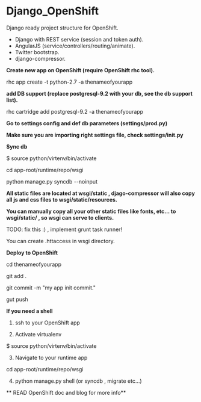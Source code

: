 Django_OpenShift
===========

Django ready project structure for OpenShift.

- Django with REST service (session and token auth).
- AngularJS (service/controllers/routing/animate).
- Twitter bootstrap.
- django-compressor.

**Create new app on OpenShift (require OpenShift rhc tool).**

rhc app create -t python-2.7 -a thenameofyourapp

**add DB support (replace postgresql-9.2 with your db, see the db support list).**

rhc cartridge add postgresql-9.2 -a thenameofyourapp

**Go to settings config and def db parameters (settings/prod.py)**

**Make sure you are importing right settings file, check settings/__init__.py**

**Sync db**

$ source python/virtenv/bin/activate

cd app-root/runtime/repo/wsgi

python manage.py syncdb --noinput

**All static files are located at wsgi/static , djago-compressor will also copy all js and css files to wsgi/static/resources.**

**You can manually copy all your other static files like fonts, etc... to wsgi/static/ , so wsgi can serve to clients.**

TODO: fix this :) , implement grunt task runner!

You can create .httaccess in wsgi directory.

**Deploy to OpenShift**

cd thenameofyourapp

git add .

git commit -m "my app init commit."

gut push

**If you need a shell**

1. ssh to your OpenShift app

2. Activate virtualenv 

$ source python/virtenv/bin/activate

3. Navigate to your runtime app

cd app-root/runtime/repo/wsgi

4. python manage.py shell (or syncdb , migrate etc...)


** READ OpenShift doc and blog for more info**